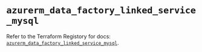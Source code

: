 # `azurerm_data_factory_linked_service_mysql`

Refer to the Terraform Registory for docs: [`azurerm_data_factory_linked_service_mysql`](https://www.terraform.io/docs/providers/azurerm/r/data_factory_linked_service_mysql).
